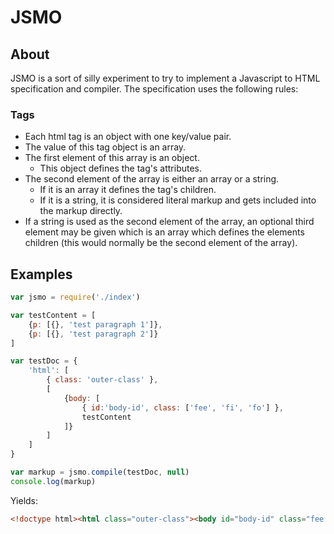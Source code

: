 # JSMO

## About
JSMO is a sort of silly experiment to try to implement a Javascript to HTML specification and compiler. The specification uses the following rules:

### Tags
* Each html tag is an object with one key/value pair.
* The value of this tag object is an array.
* The first element of this array is an object.
  * This object defines the tag's attributes.
* The second element of the array is either an array or a string.
  * If it is an array it defines the tag's children.
  * If it is a string, it is considered literal markup and gets included into the markup directly.
* If a string is used as the second element of the array, an optional third element may be given which is an array which defines the elements children (this would normally be the second element of the array).

## Examples

```Javascript
var jsmo = require('./index')

var testContent = [
    {p: [{}, 'test paragraph 1']},
    {p: [{}, 'test paragraph 2']}
]

var testDoc = {
    'html': [
        { class: 'outer-class' },
        [
            {body: [
                { id:'body-id', class: ['fee', 'fi', 'fo'] },
                testContent
            ]}
        ]
    ]
}

var markup = jsmo.compile(testDoc, null)
console.log(markup)
```

Yields:
```HTML
<!doctype html><html class="outer-class"><body id="body-id" class="fee fi fo"><p>test paragraph 1</p><p>test paragraph 2</p></body></html>
```